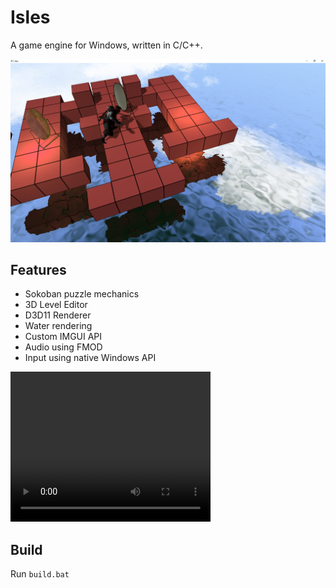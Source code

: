 
# Isles
A game engine for Windows, written in C/C++.

![Screenshot](./assets/screenshot.png)

## Features
  - Sokoban puzzle mechanics
  - 3D Level Editor
  - D3D11 Renderer
  - Water rendering
  - Custom IMGUI API
  - Audio using FMOD
  - Input using native Windows API

<video src="./assets/capture.mp4" width="320" height="240" controls></video>

## Build
Run `build.bat`

